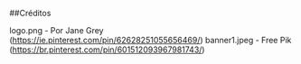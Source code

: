 ##Créditos

logo.png - Por Jane Grey (https://ie.pinterest.com/pin/62628251055656469/)
banner1.jpeg - Free Pik (https://br.pinterest.com/pin/601512093967981743/)